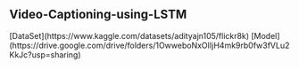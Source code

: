 <h2>Video-Captioning-using-LSTM</h2>
[DataSet](https://www.kaggle.com/datasets/adityajn105/flickr8k)
[Model](https://drive.google.com/drive/folders/1OwweboNxOIIjH4mk9rb0fw3fVLu2KkJc?usp=sharing)
